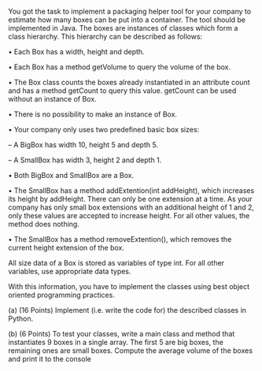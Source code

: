 You got the task to implement a packaging helper tool for your company to estimate how many boxes can be put into a container. The tool should be implemented in Java. The boxes are instances of classes which form a
class hierarchy. This hierarchy can be described as follows:

• Each Box has a width, height and depth.

• Each Box has a method getVolume to query the volume of the box.

• The Box class counts the boxes already instantiated in an attribute count and has a method getCount to query this value. getCount can be used without an instance of Box.

• There is no possibility to make an instance of Box.

• Your company only uses two predefined basic box sizes:

– A BigBox has width 10, height 5 and depth 5.

– A SmallBox has width 3, height 2 and depth 1.

• Both BigBox and SmallBox are a Box.

• The SmallBox has a method addExtention(int addHeight), which increases its height by addHeight. There can only be one extension at a time. As your company has only small box extensions with an additional height of 1 and 2, only these values are accepted to increase height. For all other values, the method does nothing.

• The SmallBox has a method removeExtention(), which removes the current height extension of the box.

All size data of a Box is stored as variables of type int. For all other variables, use appropriate data types.

With this information, you have to implement the classes using best object oriented programming practices.

(a) (16 Points) Implement (i.e. write the code for) the described classes in Python.

(b) (6 Points) To test your classes, write a main class and method that instantiates 9 boxes in a single array. The first 5 are big boxes, the remaining ones are small boxes. Compute the average volume of the boxes and print it to the console
